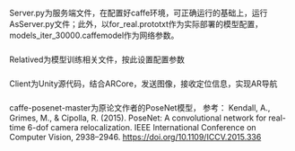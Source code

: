 ###
Server.py为服务端文件，在配置好caffe环境，可正确运行的基础上，运行AsServer.py文件；此外，以for_real.prototxt作为实际部署的模型配置，models_iter_30000.caffemodel作为网络参数。

###
Relatived为模型训练相关文件，按此设置配置参数

###
Client为Unity源代码，结合ARCore，发送图像，接收定位信息，实现AR导航

###
caffe-posenet-master为原论文作者的PoseNet模型，
参考：
Kendall, A., Grimes, M., & Cipolla, R. (2015). PoseNet: A convolutional network for real-time 6-dof camera relocalization. IEEE International Conference on Computer Vision, 2938–2946. https://doi.org/10.1109/ICCV.2015.336
